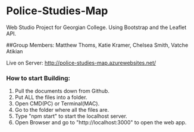 # Police-Studies-Map
Web Studio Project for Georgian College. Using Bootstrap and the Leaflet API.

##Group Members:
  Matthew Thoms, Katie Kramer, Chelsea Smith, Vatche Atikian

Live on Server: http://police-studies-map.azurewebsites.net/

### How to start Building:
1. Pull the documents down from Github.
2. Put ALL the files into a folder.
3. Open CMD(PC) or Terminal(MAC).
4. Go to the folder where all the files are.
5. Type "npm start" to start the localhost server.
6. Open Browser and go to "http://localhost:3000" to open the web app.
